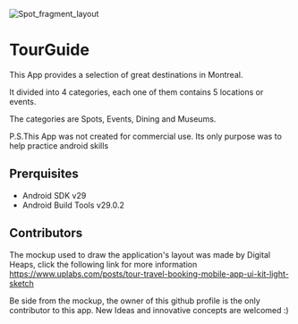![Spot_fragment_layout](https://user-images.githubusercontent.com/48886200/73373245-2666fd00-4297-11ea-987b-77beff049a5e.jpg)

# TourGuide
 
This App provides a selection of great destinations in Montreal.

It divided into 4 categories, each one of them contains 5 locations or events.

The categories are Spots, Events, Dining and Museums.

P.S.This App was not created for commercial use. Its only purpose was to help practice android skills

## Prerquisites 

* Android SDK v29
* Android Build Tools v29.0.2

## Contributors

The mockup used to draw the application's layout was made by Digital Heaps, click the following link for more information https://www.uplabs.com/posts/tour-travel-booking-mobile-app-ui-kit-light-sketch

Be side from the mockup, the owner of this github profile is the only contributor to this app. New Ideas and innovative concepts are welcomed :)
